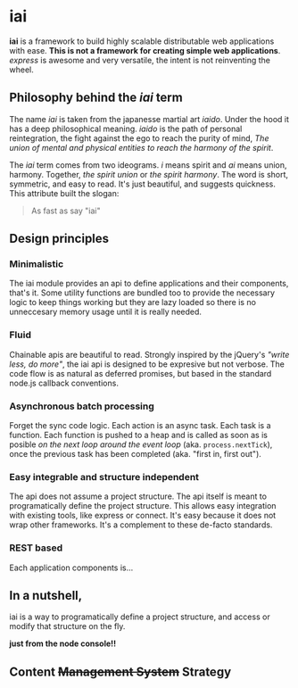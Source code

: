 # iai

**iai** is a framework to build highly scalable distributable web applications with ease. **This is not a framework for creating simple web applications**. *express* is awesome and very versatile, the intent is not reinventing the wheel.

## Philosophy behind the *iai* term

The name *iai* is taken from the japanesse martial art *iaido*. Under the hood it has a deep philosophical meaning. *iaido* is the path of personal reintegration, the fight against the ego to reach the purity of mind, *The union of mental and physical entities to reach the harmony of the spirit*.

The *iai* term comes from two ideograms. *i* means spirit and *ai* means union, harmony. Together, *the spirit union* or *the spirit harmony*. The word is short, symmetric, and easy to read. It's just beautiful, and suggests quickness. This attribute built the slogan:

> As fast as say "iai"

## Design principles

### Minimalistic

The iai module provides an api to define applications and their components, that's it. Some utility functions are bundled too to provide the necessary logic to keep things working but they are lazy loaded so there is no unneccesary memory usage until it is really needed.

### Fluid

Chainable apis are beautiful to read. Strongly inspired by the jQuery's *"write less,
do more"*, the iai api is designed to be expresive but not verbose. The code flow is
as natural as deferred promises, but based in the standard node.js callback conventions.

### Asynchronous batch processing

Forget the sync code logic. Each action is an async task. Each task is a function. Each function is pushed to a heap and is called as soon as is posible *on the next loop around the event loop* (aka. `process.nextTick`), once the previous task has been completed (aka. "first in, first out").

### Easy integrable and structure independent

The api does not assume a project structure. The api itself is meant to programatically define the project structure. This allows easy integration with existing tools, like express or connect. It's easy because it does not wrap other frameworks. It's a complement to these de-facto standards.


### REST based

Each application components is...

## In a nutshell,

iai is a way to programatically define a project structure, and access or modify
that structure on the fly.

**just from the node console!!**

## Content ~~Management System~~ Strategy
